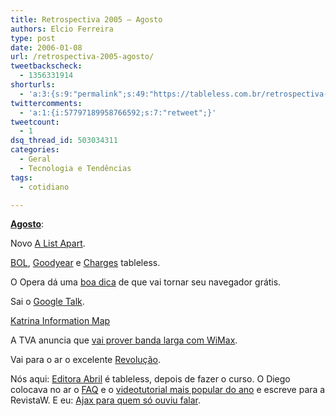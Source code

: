 ```yaml
---
title: Retrospectiva 2005 – Agosto
authors: Elcio Ferreira
type: post
date: 2006-01-08
url: /retrospectiva-2005-agosto/
tweetbackscheck:
  - 1356331914
shorturls:
  - 'a:3:{s:9:"permalink";s:49:"https://tableless.com.br/retrospectiva-2005-agosto";s:7:"tinyurl";s:26:"https://tinyurl.com/3vveou8";s:4:"isgd";s:19:"https://is.gd/0fVP71";}'
twittercomments:
  - 'a:1:{i:57797189958766592;s:7:"retweet";}'
tweetcount:
  - 1
dsq_thread_id: 503034311
categories:
  - Geral
  - Tecnologia e Tendências
tags:
  - cotidiano

---
```

**[Agosto][1]**:

Novo [A List Apart][2].

[BOL][3], [Goodyear][4] e [Charges][5] tableless.

O Opera dá uma [boa dica][6] de que vai tornar seu navegador grátis.

Sai o [Google Talk][7].

[Katrina Information Map][8]

A TVA anuncia que [vai prover banda larga com WiMax][9].

Vai para o ar o excelente [Revolução][10].

Nós aqui: [Editora Abril][11] é tableless, depois de fazer o curso. O Diego colocava no ar o [FAQ][12] e o [videotutorial mais popular do ano][13] e escreve para a RevistaW. E eu: [Ajax para quem só ouviu falar][14].

 [1]: https://tableless.com.br/2005/08/
 [2]: https://alistapart.com/
 [3]: https://www.bol.uol.com.br/
 [4]: https://www.goodyear.com.br/
 [5]: https://charges.uol.com.br/
 [6]: https://tableless.com.br/registro_opera_gratis
 [7]: https://www.google.com/talk/
 [8]: https://www.scipionus.com/katrina.html
 [9]: https://info.abril.com.br/aberto/infonews/082005/24082005-5.shl
 [10]: https://www.revolucao.etc.br/
 [11]: https://www.abril.com.br/
 [12]: https://tableless.com.br/aprenda/faq/
 [13]: https://tableless.com.br/videotutorial/videotutorial4/imagereplacementnospan.swf
 [14]: https://tableless.com.br/ajaxdemo/
